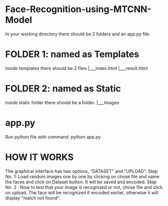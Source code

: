 # Face-Recognition-using-MTCNN-Model
In your working directory there should be 2 folders and an app.py file. 
# FOLDER 1: named as Templates
inside templates there should be 2 files
|___index.html
|___result.html

# FOLDER 2: named as Static
inside static folder there should be a folder.
|___Images

# app.py
Run python file with command: python app.py

# HOW IT WORKS
The graphical interface has two options, "DATASET" and "UPLOAD". 
Step No. 1: Load random images one by one by clicking on chose file and name the faces and click on Dataset button. It will be saved and encoded.
Step No. 2 : Now to test that your image is recognized or not, chose file and click on upload. The face will be recognized if encoded earlier, otherwise it will display "match not found".
